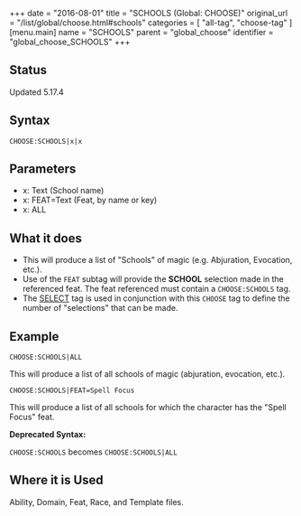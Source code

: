 +++
date = "2016-08-01"
title = "SCHOOLS (Global: CHOOSE)"
original_url = "/list/global/choose.html#schools"
categories = [ "all-tag", "choose-tag" ]
[menu.main]
    name = "SCHOOLS"
    parent = "global_choose"
    identifier = "global_choose_SCHOOLS"
+++

## Status

Updated 5.17.4

## Syntax

`CHOOSE:SCHOOLS|x|x`

## Parameters

-   x: Text (School name)
-   x: FEAT=Text (Feat, by name or key)
-   x: ALL



What it does
------------

-   This will produce a list of "Schools" of magic (e.g. Abjuration,
    Evocation, etc.).
-   Use of the `FEAT` subtag will provide the **SCHOOL** selection made
    in the referenced feat. The feat referenced must contain a
    `CHOOSE:SCHOOLS` tag.
-   The [SELECT](/list/global/other/select.html) tag is used in
    conjunction with this `CHOOSE` tag to define the number of
    "selections" that can be made.

Example
-------

`CHOOSE:SCHOOLS|ALL`

This will produce a list of all schools of magic (abjuration, evocation,
etc.).

`CHOOSE:SCHOOLS|FEAT=Spell Focus`

This will produce a list of all schools for which the character has the
"Spell Focus" feat.

**Deprecated Syntax:**

`CHOOSE:SCHOOLS` becomes `CHOOSE:SCHOOLS|ALL`

Where it is Used
----------------

Ability, Domain, Feat, Race, and Template files.

